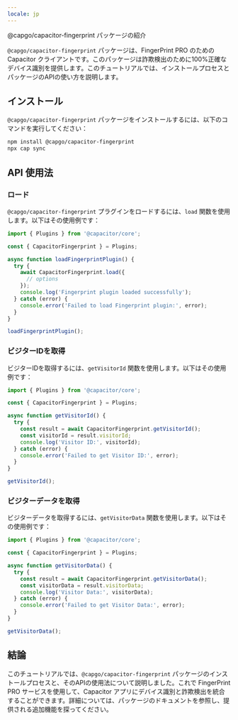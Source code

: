 ```yaml
---
locale: jp
---
```


@capgo/capacitor-fingerprint パッケージの紹介

`@capgo/capacitor-fingerprint` パッケージは、FingerPrint PRO のための Capacitor クライアントです。このパッケージは詐欺検出のために100%正確なデバイス識別を提供します。このチュートリアルでは、インストールプロセスとパッケージのAPIの使い方を説明します。

## インストール

`@capgo/capacitor-fingerprint` パッケージをインストールするには、以下のコマンドを実行してください：

```bash
npm install @capgo/capacitor-fingerprint
npx cap sync
```

## API 使用法

### ロード

`@capgo/capacitor-fingerprint` プラグインをロードするには、`load` 関数を使用します。以下はその使用例です：

```typescript
import { Plugins } from '@capacitor/core';

const { CapacitorFingerprint } = Plugins;

async function loadFingerprintPlugin() {
  try {
    await CapacitorFingerprint.load({
      // options
    });
    console.log('Fingerprint plugin loaded successfully');
  } catch (error) {
    console.error('Failed to load Fingerprint plugin:', error);
  }
}

loadFingerprintPlugin();
```

### ビジターIDを取得

ビジターIDを取得するには、`getVisitorId` 関数を使用します。以下はその使用例です：

```typescript
import { Plugins } from '@capacitor/core';

const { CapacitorFingerprint } = Plugins;

async function getVisitorId() {
  try {
    const result = await CapacitorFingerprint.getVisitorId();
    const visitorId = result.visitorId;
    console.log('Visitor ID:', visitorId);
  } catch (error) {
    console.error('Failed to get Visitor ID:', error);
  }
}

getVisitorId();
```

### ビジターデータを取得

ビジターデータを取得するには、`getVisitorData` 関数を使用します。以下はその使用例です：

```typescript
import { Plugins } from '@capacitor/core';

const { CapacitorFingerprint } = Plugins;

async function getVisitorData() {
  try {
    const result = await CapacitorFingerprint.getVisitorData();
    const visitorData = result.visitorData;
    console.log('Visitor Data:', visitorData);
  } catch (error) {
    console.error('Failed to get Visitor Data:', error);
  }
}

getVisitorData();
```

## 結論

このチュートリアルでは、`@capgo/capacitor-fingerprint` パッケージのインストールプロセスと、そのAPIの使用法について説明しました。これで FingerPrint PRO サービスを使用して、Capacitor アプリにデバイス識別と詐欺検出を統合することができます。詳細については、パッケージのドキュメントを参照し、提供される追加機能を探ってください。